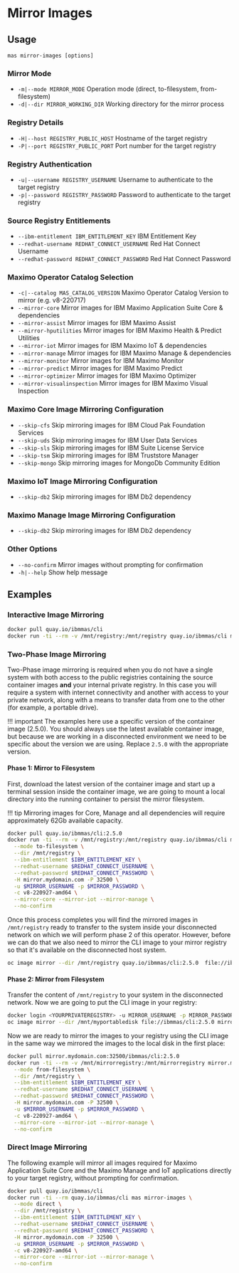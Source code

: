Mirror Images
===============================================================================

Usage
-------------------------------------------------------------------------------
`mas mirror-images [options]`

### Mirror Mode
- `-m|--mode MIRROR_MODE` Operation mode (direct, to-filesystem, from-filesystem)
- `-d|--dir MIRROR_WORKING_DIR` Working directory for the mirror process

### Registry Details
- `-H|--host REGISTRY_PUBLIC_HOST` Hostname of the target registry
- `-P|--port REGISTRY_PUBLIC_PORT` Port number for the target registry

### Registry Authentication
- `-u|--username REGISTRY_USERNAME` Username to authenticate to the target registry
- `-p|--password REGISTRY_PASSWORD` Password to authenticate to the target registry

### Source Registry Entitlements
- `--ibm-entitlement IBM_ENTITLEMENT_KEY` IBM Entitlement Key
- `--redhat-username REDHAT_CONNECT_USERNAME` Red Hat Connect Username
- `--redhat-password REDHAT_CONNECT_PASSWORD` Red Hat Connect Password

### Maximo Operator Catalog Selection
- `-c|--catalog MAS_CATALOG_VERSION` Maximo Operator Catalog Version to mirror (e.g. v8-220717)
- `--mirror-core` Mirror images for IBM Maximo Application Suite Core & dependencies
- `--mirror-assist`  Mirror images for IBM Maximo Assist
- `--mirror-hputilities` Mirror images for IBM Maximo Health & Predict Utilities
- `--mirror-iot` Mirror images for IBM Maximo IoT & dependencies
- `--mirror-manage` Mirror images for IBM Maximo Manage & dependencies
- `--mirror-monitor` Mirror images for IBM Maximo Monitor
- `--mirror-predict` Mirror images for IBM Maximo Predict
- `--mirror-optimizer` Mirror images for IBM Maximo Optimizer
- `--mirror-visualinspection` Mirror images for IBM Maximo Visual Inspection

### Maximo Core Image Mirroring Configuration
- `--skip-cfs` Skip mirroring images for IBM Cloud Pak Foundation Services
- `--skip-uds` Skip mirroring images for IBM User Data Services
- `--skip-sls` Skip mirroring images for IBM Suite License Service
- `--skip-tsm` Skip mirroring images for IBM Truststore Manager
- `--skip-mongo` Skip mirroring images for MongoDb Community Edition

### Maximo IoT Image Mirroring Configuration
- `--skip-db2` Skip mirroring images for IBM Db2 dependency

### Maximo Manage Image Mirroring Configuration
- `--skip-db2` Skip mirroring images for IBM Db2 dependency

### Other Options
- `--no-confirm` Mirror images without prompting for confirmation
- `-h|--help` Show help message


Examples
-------------------------------------------------------------------------------
### Interactive Image Mirroring
```bash
docker pull quay.io/ibmmas/cli
docker run -ti --rm -v /mnt/registry:/mnt/registry quay.io/ibmmas/cli mas mirror-images
```

### Two-Phase Image Mirroring
Two-Phase image mirroring is required when you do not have a single system with both access to the public registries containing the source container images **and** your internal private registry.  In this case you will require a system with internet connectivity and another with access to your private network, along with a means to transfer data from one to the other (for example, a portable drive).

!!! important
    The examples here use a specific version of the container image (2.5.0).  You should always use the latest available container image, but because we are working in a disconnected environment we need to be specific about the version we are using.  Replace `2.5.0` with the appropriate version.

#### Phase 1: Mirror to Filesystem
First, download the latest version of the container image and start up a terminal session inside the container image, we are going to mount a local directory into the running container to persist the mirror filesystem.

!!! tip
    Mirroring images for Core, Manage and all dependencies will require approximately 62Gb available capacity.

```bash
docker pull quay.io/ibmmas/cli:2.5.0
docker run -ti --rm -v /mnt/registry:/mnt/registry quay.io/ibmmas/cli mas mirror-images \
  --mode to-filesystem \
  --dir /mnt/registry \
  --ibm-entitlement $IBM_ENTITLEMENT_KEY \
  --redhat-username $REDHAT_CONNECT_USERNAME \
  --redhat-password $REDHAT_CONNECT_PASSWORD \
  -H mirror.mydomain.com -P 32500 \
  -u $MIRROR_USERNAME -p $MIRROR_PASSWORD \
  -c v8-220927-amd64 \
  --mirror-core --mirror-iot --mirror-manage \
  --no-confirm
```

Once this process completes you will find the mirrored images in `/mnt/registry` ready to transfer to the system inside your disconnected network on which we will perform phase 2 of this operator.  However, before we can do that we also need to mirror the CLI image to your mirror registry so that it's available on the disconnected host system.

```bash
oc image mirror --dir /mnt/registry quay.io/ibmmas/cli:2.5.0  file://ibmmas/cli:2.5.0
```


#### Phase 2: Mirror from Filesystem
Transfer the content of `/mnt/registry` to your system in the disconnected network.  Now we are going to put the CLI image in your registry:

```bash
docker login <YOURPRIVATEREGISTRY> -u MIRROR_USERNAME -p MIRROR_PASSWORD
oc image mirror --dir /mnt/myportabledisk file://ibmmas/cli:2.5.0 mirror.mydomain.com:32500/ibmmas/cli:2.5.0
```

Now we are ready to mirror the images to your registry using the CLI image in the same way we mirrored the images to the local disk in the first place:

```bash
docker pull mirror.mydomain.com:32500/ibmmas/cli:2.5.0
docker run -ti --rm -v /mnt/mirrorregistry:/mnt/mirrorregistry mirror.mydomain.com:32500/ibmmas/cli:2.5.0 mas mirror-images \
  --mode from-filesystem \
  --dir /mnt/registry \
  --ibm-entitlement $IBM_ENTITLEMENT_KEY \
  --redhat-username $REDHAT_CONNECT_USERNAME \
  --redhat-password $REDHAT_CONNECT_PASSWORD \
  -H mirror.mydomain.com -P 32500 \
  -u $MIRROR_USERNAME -p $MIRROR_PASSWORD \
  -c v8-220927-amd64 \
  --mirror-core --mirror-iot --mirror-manage \
  --no-confirm
```


### Direct Image Mirroring
The following example will mirror all images required for Maximo Application Suite Core and the Maximo Manage and IoT applications directly to your target registry, without prompting for confirmation.

```bash
docker pull quay.io/ibmmas/cli
docker run -ti --rm quay.io/ibmmas/cli mas mirror-images \
  --mode direct \
  --dir /mnt/registry \
  --ibm-entitlement $IBM_ENTITLEMENT_KEY \
  --redhat-username $REDHAT_CONNECT_USERNAME \
  --redhat-password $REDHAT_CONNECT_PASSWORD \
  -H mirror.mydomain.com -P 32500 \
  -u $MIRROR_USERNAME -p $MIRROR_PASSWORD \
  -c v8-220927-amd64 \
  --mirror-core --mirror-iot --mirror-manage \
  --no-confirm
```
